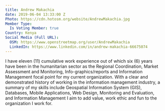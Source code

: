 ```yaml
---
title: Andrew Makachia
date: 2019-06-04 13:33:00 Z
Photo: https://cdn.hotosm.org/website/AndrewMakachia.jpg
Member Type:
  Is Voting Member: true
Country: Kenya
Social Media (Full URL):
  OSM: https://www.openstreetmap.org/user/AndrewMakachia
  LinkedIn: https://www.linkedin.com/in/andrew-makachia-66675074
---
```


I have eleven (11) cumulative work experience out of which six (6) years have been in the humanitarian sector as the Regional Coordination, Market Assessment and Monitoring, Info-graphics/reports and Information Management focal point for my current organization.    With a clear and demonstrated history of working in the information management industry, a summary of my skills include Geospatial Information System (GIS), Databases, Mobile Applications, Web Design, Monitoring and Evaluation, and Information Management I aim to add value, work ethic and fun to the organization I work for.